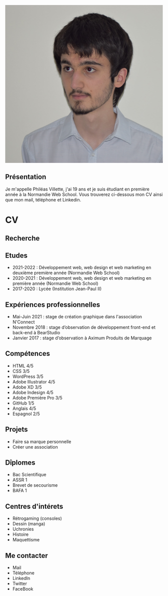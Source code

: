 ![This is a alt text.](https://raw.githubusercontent.com/PhileasVILLETTE/CV/main/phileas_villette.JPG "This is a sample image.")
## Présentation
Je m'appelle Philéas Villette, j'ai 19 ans et je suis étudiant en première année à la Normandie Web School.
Vous trouverez ci-dessous mon CV ainsi que mon mail, téléphone et Linkedin.

# CV

## Recherche

## Etudes
- 2021-2022 : Développement web, web design
et web marketing en deuxième première année (Normandie Web School)
- 2020-2021 : Développement web, web design
et web marketing en première année (Normandie Web School)
- 2017-2020 : Lycée (Institution Jean-Paul II)

## Expériences professionnelles
- Mai-Juin 2021 : stage de création graphique dans l'association N'Connect
- Novembre 2018 : stage d’observation de développement
front-end et back-end à BearStudio
- Janvier 2017 : stage d’observation à Aximum Produits de Marquage

## Compétences
* HTML 4/5
* CSS 3/5
* WordPress 3/5
* Adobe Illustrator 4/5
* Adobe XD 3/5
* Adobe Indesign 4/5
* Adobe Première Pro 3/5
* GitHub 1/5
* Anglais 4/5
* Espagnol 2/5

## Projets
* Faire sa marque personnelle
* Créer une association

## Dîplomes
* Bac Scientifique
* ASSR 1
* Brevet de secourisme
* BAFA 1

## Centres d'intérets
* Rétrogaming (consoles)
* Dessin (manga)
* Uchronies
* Histoire
* Maquettisme
## Me contacter
* Mail
* Téléphone
* LinkedIn
* Twitter
* FaceBook

